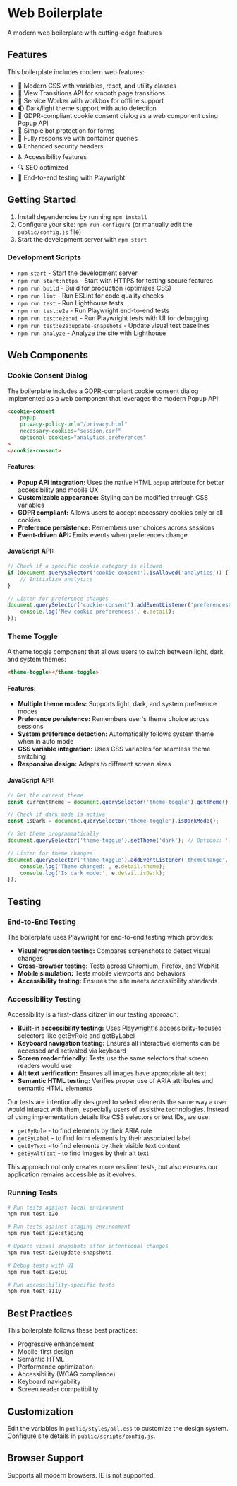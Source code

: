 # Web Boilerplate

A modern web boilerplate with cutting-edge features

## Features

This boilerplate includes modern web features:

-   🎨 Modern CSS with variables, reset, and utility classes
-   🚀 View Transitions API for smooth page transitions
-   🔄 Service Worker with workbox for offline support
-   🌓 Dark/light theme support with auto detection
-   🍪 GDPR-compliant cookie consent dialog as a web component using Popup API
-   🤖 Simple bot protection for forms
-   📱 Fully responsive with container queries
-   🔒 Enhanced security headers
-   ♿ Accessibility features
-   🔍 SEO optimized
-   🧪 End-to-end testing with Playwright

## Getting Started

1. Install dependencies by running `npm install`
2. Configure your site: `npm run configure` (or manually edit the `public/config.js` file)
3. Start the development server with `npm start`

### Development Scripts

-   `npm start` - Start the development server
-   `npm run start:https` - Start with HTTPS for testing secure features
-   `npm run build` - Build for production (optimizes CSS)
-   `npm run lint` - Run ESLint for code quality checks
-   `npm run test` - Run Lighthouse tests
-   `npm run test:e2e` - Run Playwright end-to-end tests
-   `npm run test:e2e:ui` - Run Playwright tests with UI for debugging
-   `npm run test:e2e:update-snapshots` - Update visual test baselines
-   `npm run analyze` - Analyze the site with Lighthouse

## Web Components

### Cookie Consent Dialog

The boilerplate includes a GDPR-compliant cookie consent dialog implemented as a web component that leverages the modern Popup API:

```html
<cookie-consent
	popup
	privacy-policy-url="/privacy.html"
	necessary-cookies="session,csrf"
	optional-cookies="analytics,preferences"
>
</cookie-consent>
```

#### Features:

-   **Popup API integration:** Uses the native HTML `popup` attribute for better accessibility and mobile UX
-   **Customizable appearance:** Styling can be modified through CSS variables
-   **GDPR compliant:** Allows users to accept necessary cookies only or all cookies
-   **Preference persistence:** Remembers user choices across sessions
-   **Event-driven API:** Emits events when preferences change

#### JavaScript API:

```javascript
// Check if a specific cookie category is allowed
if (document.querySelector('cookie-consent').isAllowed('analytics')) {
	// Initialize analytics
}

// Listen for preference changes
document.querySelector('cookie-consent').addEventListener('preferencesChanged', (e) => {
	console.log('New cookie preferences:', e.detail);
});
```

### Theme Toggle

A theme toggle component that allows users to switch between light, dark, and system themes:

```html
<theme-toggle></theme-toggle>
```

#### Features:

-   **Multiple theme modes:** Supports light, dark, and system preference modes
-   **Preference persistence:** Remembers user's theme choice across sessions
-   **System preference detection:** Automatically follows system theme when in auto mode
-   **CSS variable integration:** Uses CSS variables for seamless theme switching
-   **Responsive design:** Adapts to different screen sizes

#### JavaScript API:

```javascript
// Get the current theme
const currentTheme = document.querySelector('theme-toggle').getTheme();

// Check if dark mode is active
const isDark = document.querySelector('theme-toggle').isDarkMode();

// Set theme programmatically
document.querySelector('theme-toggle').setTheme('dark'); // Options: 'light', 'dark', 'system'

// Listen for theme changes
document.querySelector('theme-toggle').addEventListener('themeChange', (e) => {
	console.log('Theme changed:', e.detail.theme);
	console.log('Is dark mode:', e.detail.isDark);
});
```

## Testing

### End-to-End Testing

The boilerplate uses Playwright for end-to-end testing which provides:

-   **Visual regression testing:** Compares screenshots to detect visual changes
-   **Cross-browser testing:** Tests across Chromium, Firefox, and WebKit
-   **Mobile simulation:** Tests mobile viewports and behaviors
-   **Accessibility testing:** Ensures the site meets accessibility standards

### Accessibility Testing

Accessibility is a first-class citizen in our testing approach:

-   **Built-in accessibility testing:** Uses Playwright's accessibility-focused selectors like getByRole and getByLabel
-   **Keyboard navigation testing:** Ensures all interactive elements can be accessed and activated via keyboard
-   **Screen reader friendly:** Tests use the same selectors that screen readers would use
-   **Alt text verification:** Ensures all images have appropriate alt text
-   **Semantic HTML testing:** Verifies proper use of ARIA attributes and semantic HTML elements

Our tests are intentionally designed to select elements the same way a user would interact with them, especially users of assistive technologies. Instead of using implementation details like CSS selectors or test IDs, we use:

-   `getByRole` - to find elements by their ARIA role
-   `getByLabel` - to find form elements by their associated label
-   `getByText` - to find elements by their visible text content
-   `getByAltText` - to find images by their alt text

This approach not only creates more resilient tests, but also ensures our application remains accessible as it evolves.

### Running Tests

```bash
# Run tests against local environment
npm run test:e2e

# Run tests against staging environment
npm run test:e2e:staging

# Update visual snapshots after intentional changes
npm run test:e2e:update-snapshots

# Debug tests with UI
npm run test:e2e:ui

# Run accessibility-specific tests
npm run test:a11y
```

## Best Practices

This boilerplate follows these best practices:

-   Progressive enhancement
-   Mobile-first design
-   Semantic HTML
-   Performance optimization
-   Accessibility (WCAG compliance)
-   Keyboard navigability
-   Screen reader compatibility

## Customization

Edit the variables in `public/styles/all.css` to customize the design system.
Configure site details in `public/scripts/config.js`.

## Browser Support

Supports all modern browsers. IE is not supported.
